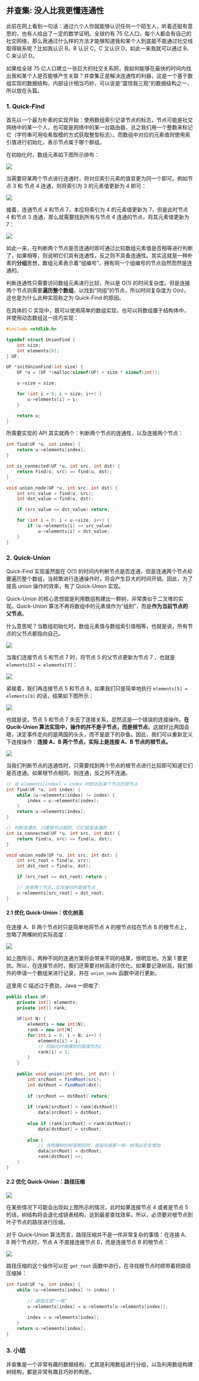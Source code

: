 ## 并查集: 没人比我更懂连通性

此前在网上看到一句话：通过六个人你就能够认识任何一个陌生人，听着还挺有意思的，也有人给出了一定的数学证明。全球约有 75 亿人口，每个人都会有自己的社交网络，那么我通过什么样的方法才能够知道我和某个人到底能不能通过社交线取得联系呢？比如我认识 B，B 认识 C，C 又认识 D，如此一来我就可以通过 B、C 来认识 D。

如果给全球 75 亿人口建立一张巨大的社交关系网，我如何能够在最快的时间内找出我和某个人是否能够产生关联？并查集正是解决连通性的利器，这是一个基于数组实现的数据结构，内部设计相当巧妙，可以说是“震惊我三观”的数据结构之一，所以放在头篇。

### 1. Quick-Find

首先以一个最为朴素的实现开始：使用数组索引记录节点的标志，节点可能是社交网络中的某一个人，也可能是网络中的某一台路由器，总之我们用一个整数来标记它（字符串可用哈希取模的方式获取整型标志）。而数组中对应的元素值则使用索引值进行初始化，表示节点属于哪个群组。

在初始化时，数组元素如下图所示排布：

![](https://smartkeyerror.oss-cn-shenzhen.aliyuncs.com/Snorlax/data-structure/union-find/init.png)

当需要将某两个节点进行连通时，将对应索引元素的值变更为同一个即可。例如节点 3 和 节点 4 连通，则将索引为 3 的元素值更新为 4 即可：

![](https://smartkeyerror.oss-cn-shenzhen.aliyuncs.com/Snorlax/data-structure/union-find/union-3-4.png)

接着，连通节点 4 和节点 7，本应将索引为 4 的元素值更新为 7，但是此时节点 4 和节点 3 连通，那么就需要找到所有与节点 4 连通的节点，将其元素值更新为 7：

![](https://smartkeyerror.oss-cn-shenzhen.aliyuncs.com/Snorlax/data-structure/union-find/union-4-7.png)

如此一来，在判断两个节点是否连通时即可通过比较数组元素值是否相等进行判断了，如果相等，则说明它们具有连通性，反之则不具备连通性。其实这就是一种朴素的**分组**思想，数组元素表示着“组编号”，拥有同一个组编号的节点自然而然是连通的。

判断连通性只需要访问数组元素进行比较，所以是 O(1) 的时间复杂度。但是连接两个节点则需要**遍历整个数组**，以找到“同组”的节点，所以时间复杂度为 O(n)，这也是为什么此种实现称之为 Quick-Find 的原因。

在具体的 C 实现中，既可以使用简单的数组实现，也可以将数组置于结构体中，并使用动态数组这一技巧实现：

```cpp
#include <stdlib.h>

typedef struct UnionFind {
    int size;
    int elements[0];
} UF;

UF *initUnionFind(int size) {
    UF *u = (UF *)malloc(sizeof(UF) + size * sizeof(int));

    u->size = size;

    for (int i = 0; i < size; i++) {
        u->elements[i] = i;
    }

    return u;
}
```

所需要实现的 API 其实就两个：判断两个节点的连通性，以及连接两个节点：

```cpp
int find(UF *u, int index) {
    return u->elements[index];
}

int is_connected(UF *u, int src, int dst) {
    return find(u, src) == find(u, dst);
}

void union_node(UF *u, int src, int dst) {
    int src_value = find(u, src);
    int dst_value = find(u, dst);

    if (src_value == dst_value) return;

    for (int i = 0; i < u->size; i++) {
        if (u->elements[i] == src_value)
            u->elements[i] = dst_value;
    }
}
```

### 2. Quick-Union

Quick-Find 实现虽然能在 O(1) 的时间内判断节点是否连通，但是连通两个节点却要遍历整个数组，当频繁进行连通操作时，将会产生巨大的时间开销。因此，为了提高 union 操作的效率，有了 Quick-Union 实现。

Quick-Union 的核心思想就是利用数组构建出一颗树，非常类似于二叉堆的实现。Quick-Union 算法不再将数组中的元素值作为“组别”，而是**作为当前节点的父节点**。

什么意思呢？当数组初始化时，数组元素值与数组索引值相等，也就是说，所有节点的父节点都指向自己。

![](https://smartkeyerror.oss-cn-shenzhen.aliyuncs.com/Snorlax/data-structure/union-find/quick-union-init.png)

当我们连接节点 5 和节点 7 时，将节点 5 的父节点更新为节点 7 ，也就是 `elements[5] = elements[7]`：

![](https://smartkeyerror.oss-cn-shenzhen.aliyuncs.com/Snorlax/data-structure/union-find/union-5-7.png)

紧接着，我们再连接节点 5 和节点 8，如果我们只是简单地执行 `elements[5] = elements[8]` 的话，结果如下图所示：

![](https://smartkeyerror.oss-cn-shenzhen.aliyuncs.com/Snorlax/data-structure/union-find/wrong-union.png)

也就是说，节点 5 和节点 7 失去了连接关系，显然这是一个错误的连接操作。**在 Qucik-Union 算法实现中，操作的并不是子节点，而是根节点**。这就好比两国会晤，决定事件走向的是两国的头头，而不是底下的杂鱼。因此，我们可以重新定义下连接操作：**连接 A、B 两个节点，实际上是连接 A、B 节点的根节点。**

![](https://smartkeyerror.oss-cn-shenzhen.aliyuncs.com/Snorlax/data-structure/union-find/correct-union.png)


当我们判断节点的连通性时，只需要找到两个节点的根节点进行比较即可知道它们是否连通。如果根节点相同，则连通，反之则不连通。

```cpp
// 当 elements[index] = index 时即达到某个节点的根节点
int find(UF *u, int index) {
    while (u->elements[index] != index) {
        index = u->elements[index];
    }
    return u->elements[index];
}

// 判断连通性，只要根节点相同，它们就是连通的
int is_connected(UF *u, int src, int dst) {
    return find(u, src) == find(u, dst);
}

void union_node(UF *u, int src, int dst) {
    int src_root = find(u, src);
    int dst_root = find(u, dst);

    if (src_root == dst_root) return ;

    // 连接两个节点，实际操作的是根节点
    u->elements[src_root] = dst_root;
}
```

#### 2.1 优化 Quick-Union：优化树高

在连接 A、B 两个节点时只是简单地将节点 A 的根节点挂在节点 B 的根节点上，忽略了两棵树的实际高度：

![](https://smartkeyerror.oss-cn-shenzhen.aliyuncs.com/Snorlax/data-structure/union-find/high.png)

如上图所示，两种不同的连通方案将会带来不同的结果，很明显地，方案 1 要更优。所以，在连接节点时，我们还需要对树高进行优化。如果要记录树高，我们额外的申请一个数组来进行记录，并在 `union_node` 函数中进行更新。

这里用 C 描述过于费劲，Java 一把唆了:

```java
public class UF:
    private int[] elements;
    private int[] rank;
    
    UF(int N) {
        elements = new int[N];
        rank = new int[N]
        for(int i = 0; i < N; i++) {
            elements[i] = i;
            // 初始化时每棵树的高度均为1
            rank[i] = 1;  
        }
    }
    
    public void union(int src, int dst) {
        int srcRoot = findRoot(src);
        int dstRoot = findRoot(dst);
        
        if (srcRoot == dstRoot) return;
        
        if (rank[srcRoot] < rank[dstRoot]) 
            data[srcRoot] = dstRoot;
            
        else if (rank[srcRoot] > rank[dstRoot]) 
            data[dstRoot] = srcRoot;
            
        else {  
            // 当两棵树的树高相同时，谁指向谁都一样，树高必定会增加
            data[srcRoot] = dstRoot;
            rank[dstRoot] ++;
    }
}

```


#### 2.2 优化 Quick-Union：路径压缩

![](https://smartkeyerror.oss-cn-shenzhen.aliyuncs.com/Snorlax/data-structure/union-find/normal.png)

在某些情况下可能会出现如上图所示的情况，此时如果连接节点 4 或者是节点 5 的话，树结构将会退化成链表结构，达到最差查找效率。所以，必须要对根节点到叶子节点的路径进行压缩。

对于 Quick-Union 算法而言，路径压缩并不是一件非常复杂的事情：在连接 A、B 两个节点时，节点 A 不直接连接节点 B，而是连接节点 B 的根节点：

![](https://smartkeyerror.oss-cn-shenzhen.aliyuncs.com/Snorlax/data-structure/union-find/path-optimization.png)

路径压缩的这个操作可以在 `get_root` 函数中进行，在寻找根节点时顺带着把路径压缩掉：

```cpp
int find(UF *u, int index) {
    while (u->elements[index] != index) {
    
        // 路径压缩“一格”
        u->elements[index] = u->elements[u->elements[index]];
        
        index = u->elements[index];
    }
    return u->elements[index];
}
```

### 3. 小结

并查集是一个非常有趣的数据结构，尤其是利用数组进行分组，以及利用数组构建树结构，都是非常有趣且巧妙的构思。